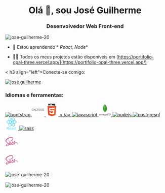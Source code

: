 <h1 align="center">Olá 👋, sou José Guilherme</h1>
<h3 align="center">Desenvolvedor Web Front-end</h3>

<p align="left"> <img src=" https://komarev.com/ghpvc/?username=jose-guilherme-20&label=Profile%20views&color=0e75b6&style=flat" alt="jose-guilherme-20" /> </p>

- 🌱 Estou aprendendo * *React, Node**

- 👨‍💻 Todos os meus projetos estão disponíveis em [https://portifolio-opal-three.vercel.app/](https://portifolio-opal-three.vercel.app/)

< h3 align="left">Conecte-se comigo:</h3>
<p align="left">
<a href="https://linkedin.com/in/josé guilherme" target="blank"><img align ="centro" src="https://raw.githubusercontent.com/rahuldkjain/github-profile-readme-generator/master/src/images/icons/Social/linked-in-alt.svg" alt="josé guilherme" height="30" width=" 40" /></a>
</p>

<h3 align="left">Idiomas e ferramentas:</h3>
<p align="left"> <a href="https://getbootstrap.com" target="_blank" rel="noreferrer"> <img src="https://raw.githubusercontent.com/devicons/devicon /master/icons/bootstrap/bootstrap-plain-wordmark.svg" alt="bootstrap" width="40" height="40"/> </a> <a href="https://expressjs.com" target ="_blank" rel="noreferrer"> <img src="https://raw.githubusercontent.com/devicons/devicon/master/icons/express/express-original-wordmark.svg" alt="express" width= "40" height="40"/> </a> <a href="https://www.w3.org/html/" target="_blank" rel="noreferrer"> <img src="https://raw.githubusercontent.com/devicons/devicon/master/icons/html5/html5-original-wordmark.svg" alt="html5" width="40" height="40"/> < /a> <a href="https://developer.mozilla.org/en-US/docs/Web/JavaScript" target="_blank" rel="noreferrer"> <img src="https://raw. githubusercontent.com/devicons/devicon/master/icons/javascript/javascript-original.svg" alt="javascript" width="40" height="40"/> </a> <a href="https:// www.mongodb.com/" target="_blank" rel="noreferrer"> <img src="https://raw.githubusercontent.com/devicons/devicon/master/icons/mongodb/mongodb-original-wordmark.svg "alt="mongodb" width="40" height="40"/> </a> <a href="https://nodejs.org" target="_blank" rel="noreferrer"> <img src="https:/ /raw.githubusercontent.com/devicons/devicon/master/icons/nodejs/nodejs-original-wordmark.svg" alt="nodejs" width="40" height="40"/> </a> <a href= "https://www.postgresql.org" target="_blank" rel="noreferrer"> <img src="https://raw.githubusercontent.com/devicons/devicon/master/icons/postgresql/postgresql-original -wordmark.svg" alt="postgresql" width="40" height="40"/> </a> <a href="https://reactjs.org/" target="_blank" rel="noreferrer"> <img src="https://raw.githubusercontent.com/devicons/devicon/master/icons/react/react-original-wordmark.svg" alt="react" width="40 " height="40"/> </a> <a href="https://sass-lang.com" target="_blank" rel="noreferrer"> <img src="https://raw.githubusercontent .com/devicons/devicon/master/icons/sass/sass-original.svg" alt="sass" width="40" height="40"/> </a> </p></a> <a href="https://sass-lang.com" target="_blank" rel="noreferrer"> <img src="https://raw.githubusercontent.com/devicons/devicon/master /icons/sass/sass-original.svg" alt="sass" width="40" height="40"/> </a> </p></a> <a href="https://sass-lang.com" target="_blank" rel="noreferrer"> <img src="https://raw.githubusercontent.com/devicons/devicon/master /icons/sass/sass-original.svg" alt="sass" width="40" height="40"/> </a> </p>

<p><img align="center" src="https://github-readme-stats.vercel.app/api/top-langs?username=jose-guilherme-20&show_icons=true&locale=en&layout=compact" alt=" jose-guilherme-20" /></p>

<p><img align="center" src="https://github-readme-streak-stats.herokuapp.com/?user=jose-guilherme-20&" alt="jose-guilherme-20" /></p>
